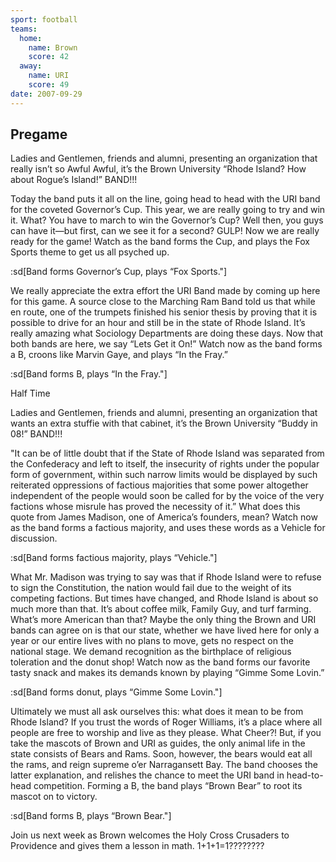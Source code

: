 ```yaml
---
sport: football
teams:
  home:
    name: Brown
    score: 42
  away:
    name: URI
    score: 49
date: 2007-09-29
---
```


## Pregame

Ladies and Gentlemen, friends and alumni, presenting an organization that really isn’t so Awful Awful, it’s the Brown University “Rhode Island? How about Rogue’s Island!” BAND!!!

Today the band puts it all on the line, going head to head with the URI band for the coveted Governor’s Cup. This year, we are really going to try and win it. What? You have to march to win the Governor’s Cup? Well then, you guys can have it—but first, can we see it for a second? GULP! Now we are really ready for the game! Watch as the band forms the Cup, and plays the Fox Sports theme to get us all psyched up.

:sd[Band forms Governor’s Cup, plays “Fox Sports."]

We really appreciate the extra effort the URI Band made by coming up here for this game. A source close to the Marching Ram Band told us that while en route, one of the trumpets finished his senior thesis by proving that it is possible to drive for an hour and still be in the state of Rhode Island. It’s really amazing what Sociology Departments are doing these days. Now that both bands are here, we say “Lets Get it On!” Watch now as the band forms a B, croons like Marvin Gaye, and plays “In the Fray.”

:sd[Band forms B, plays “In the Fray."]

Half Time

Ladies and Gentlemen, friends and alumni, presenting an organization that wants an extra stuffie with that cabinet, it’s the Brown University “Buddy in 08!” BAND!!!

"It can be of little doubt that if the State of Rhode Island was separated from the Confederacy and left to itself, the insecurity of rights under the popular form of government, within such narrow limits would be displayed by such reiterated oppressions of factious majorities that some power altogether independent of the people would soon be called for by the voice of the very factions whose misrule has proved the necessity of it.” What does this quote from James Madison, one of America’s founders, mean? Watch now as the band forms a factious majority, and uses these words as a Vehicle for discussion.

:sd[Band forms factious majority, plays “Vehicle."]

What Mr. Madison was trying to say was that if Rhode Island were to refuse to sign the Constitution, the nation would fail due to the weight of its competing factions. But times have changed, and Rhode Island is about so much more than that. It’s about coffee milk, Family Guy, and turf farming. What’s more American than that? Maybe the only thing the Brown and URI bands can agree on is that our state, whether we have lived here for only a year or our entire lives with no plans to move, gets no respect on the national stage. We demand recognition as the birthplace of religious toleration and the donut shop! Watch now as the band forms our favorite tasty snack and makes its demands known by playing “Gimme Some Lovin.”

:sd[Band forms donut, plays “Gimme Some Lovin."]

Ultimately we must all ask ourselves this: what does it mean to be from Rhode Island? If you trust the words of Roger Williams, it’s a place where all people are free to worship and live as they please. What Cheer?! But, if you take the mascots of Brown and URI as guides, the only animal life in the state consists of Bears and Rams. Soon, however, the bears would eat all the rams, and reign supreme o’er Narragansett Bay. The band chooses the latter explanation, and relishes the chance to meet the URI band in head-to-head competition. Forming a B, the band plays “Brown Bear” to root its mascot on to victory.

:sd[Band forms B, plays “Brown Bear."]

Join us next week as Brown welcomes the Holy Cross Crusaders to Providence and gives them a lesson in math. 1+1+1=1????????

